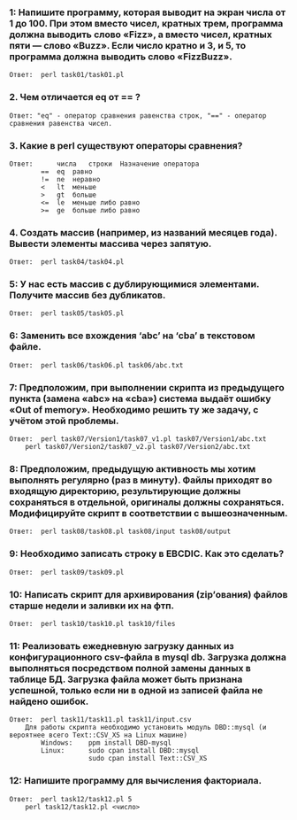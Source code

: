 ### 1: Напишите программу, которая выводит на экран числа от 1 до 100. При этом вместо чисел, кратных трем, программа должна выводить слово «Fizz», а вместо чисел, кратных пяти — слово «Buzz». Если число кратно и 3, и 5, то программа должна выводить слово «FizzBuzz».

	Ответ:  perl task01/task01.pl


### 2. Чем отличается eq от == ?

	Ответ: "eq" - оператор сравнения равенства строк, "==" - оператор сравнения равенства чисел.


### 3. Какие в perl существуют операторы сравнения?

	Ответ:		числа	строки	Назначение оператора
			==	eq	равно
			!=	ne	неравно
			<	lt	меньше
			>	gt	больше
			<=	le	меньше либо равно
			>=	ge	больше либо равно


### 4. Создать массив (например, из названий месяцев года). Вывести элементы массива через запятую.

	Ответ:  perl task04/task04.pl


### 5: У нас есть массив с дублирующимися элементами. Получите массив без дубликатов.

	Ответ:  perl task05/task05.pl


### 6: Заменить все вхождения ‘abc’ на ‘cba’ в текстовом файле.

	Ответ:  perl task06/task06.pl task06/abc.txt


### 7: Предположим, при выполнении скрипта из предыдущего пункта (замена «abc» на «cba») система выдаёт ошибку «Out of memory». Необходимо решить ту же задачу, с учётом этой проблемы.

	Ответ:  perl task07/Version1/task07_v1.pl task07/Version1/abc.txt
		perl task07/Version2/task07_v2.pl task07/Version2/abc.txt


### 8: Предположим, предыдущую активность мы хотим выполнять регулярно (раз в минуту). Файлы приходят во входящую директорию, результирующие должны сохраняться в отдельной, оригиналы должны сохраняться. Модифицируйте скрипт в соответствии с вышеозначенным.

	Ответ:  perl task08/task08.pl task08/input task08/output


### 9: Необходимо записать строку в EBCDIC. Как это сделать?

	Ответ:  perl task09/task09.pl


### 10: Написать скрипт для архивирования (zip’ования) файлов старше недели и заливки их на фтп.

	Ответ:  perl task10/task10.pl task10/files


### 11: Реализовать ежедневную загрузку данных из конфигурационного csv-файла в mysql db. Загрузка должна выполняться посредством полной замены данных в таблице БД. Загрузка файла может быть признана успешной, только если ни в одной из записей файла не найдено ошибок.

	Ответ:  perl task11/task11.pl task11/input.csv
		Для работы скрипта необходимо установить модуль DBD::mysql (и вероятнее всего Text::CSV_XS на Linux машине)
			Windows: 	ppm install DBD-mysql
			Linux: 		sudo cpan install DBD::mysql 
						sudo cpan install Text::CSV_XS

### 12: Напишите программу для вычисления факториала.

	Ответ:  perl task12/task12.pl 5
		perl task12/task12.pl <число>
